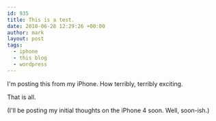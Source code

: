 ```yaml
---
id: 935
title: This is a test.
date: 2010-06-28 12:29:26 +00:00
author: mark
layout: post
tags:
  - iphone
  - this blog
  - wordpress
---
```

I'm posting this from my iPhone. How terribly, terribly exciting.

That is all.

(I'll be posting my initial thoughts on the iPhone 4 soon. Well, soon-ish.)
